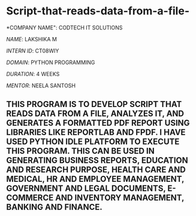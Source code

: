 # Script-that-reads-data-from-a-file-

*COMPANY NAME": CODTECH IT SOLUTIONS

*NAME*: LAKSHIKA M 

*INTERN ID*: CT08WIY

*DOMAIN*: PYTHON PROGRAMMING

*DURATION*: 4 WEEKS

*MENTOR*: NEELA SANTOSH

## THIS PROGRAM IS TO DEVELOP SCRIPT THAT READS DATA FROM A FILE, ANALYZES IT, AND GENERATES A FORMATTED PDF REPORT USING LIBRARIES LIKE REPORTLAB AND FPDF. I HAVE USED PYTHON IDLE PLATFORM TO EXECUTE THIS PROGRAM. THIS CAN BE USED IN GENERATING BUSINESS REPORTS, EDUCATION AND RESEARCH PURPOSE, HEALTH CARE AND MEDICAL, HR AND EMPLOYEE MANAGEMENT, GOVERNMENT AND LEGAL DOCUMENTS, E-COMMERCE AND INVENTORY MANAGEMENT, BANKING AND FINANCE. 
